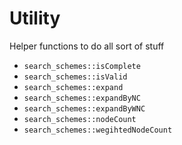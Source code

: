 <!--
    SPDX-FileCopyrightText: 2006-2023, Knut Reinert & Freie Universität Berlin
    SPDX-FileCopyrightText: 2016-2023, Knut Reinert & MPI für molekulare Genetik
    SPDX-License-Identifier: CC-BY-4.0
-->
# Utility
Helper functions to do all sort of stuff

- `search_schemes::isComplete`
- `search_schemes::isValid`
- `search_schemes::expand`
- `search_schemes::expandByNC`
- `search_schemes::expandByWNC`
- `search_schemes::nodeCount`
- `search_schemes::wegihtedNodeCount`
